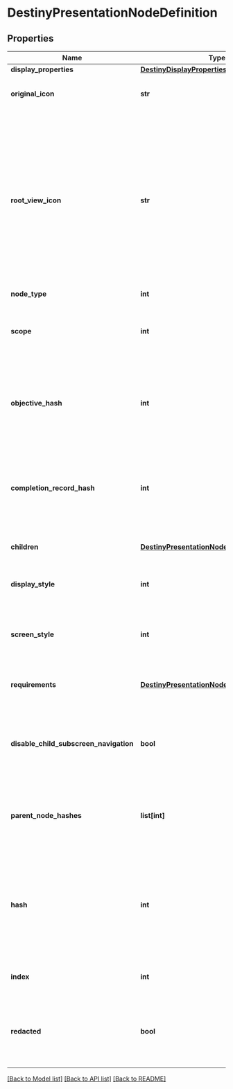 # DestinyPresentationNodeDefinition

## Properties
Name | Type | Description | Notes
------------ | ------------- | ------------- | -------------
**display_properties** | [**DestinyDisplayPropertiesDefinition**](DestinyDisplayPropertiesDefinition.md) |  | [optional] 
**original_icon** | **str** | The original icon for this presentation node, before we futzed with it. | [optional] 
**root_view_icon** | **str** | Some presentation nodes are meant to be explicitly shown on the \&quot;root\&quot; or \&quot;entry\&quot; screens for the feature to which they are related. You should use this icon when showing them on such a view, if you have a similar \&quot;entry point\&quot; view in your UI. If you don&#39;t have a UI, then I guess it doesn&#39;t matter either way does it? | [optional] 
**node_type** | **int** |  | [optional] 
**scope** | **int** | Indicates whether this presentation node&#39;s state is determined on a per-character or on an account-wide basis. | [optional] 
**objective_hash** | **int** | If this presentation node shows a related objective (for instance, if it tracks the progress of its children), the objective being tracked is indicated here. | [optional] 
**completion_record_hash** | **int** | If this presentation node has an associated \&quot;Record\&quot; that you can accomplish for completing its children, this is the identifier of that Record. | [optional] 
**children** | [**DestinyPresentationNodeChildrenBlock**](DestinyPresentationNodeChildrenBlock.md) | The child entities contained by this presentation node. | [optional] 
**display_style** | **int** | A hint for how to display this presentation node when it&#39;s shown in a list. | [optional] 
**screen_style** | **int** | A hint for how to display this presentation node when it&#39;s shown in its own detail screen. | [optional] 
**requirements** | [**DestinyPresentationNodeRequirementsBlock**](DestinyPresentationNodeRequirementsBlock.md) | The requirements for being able to interact with this presentation node and its children. | [optional] 
**disable_child_subscreen_navigation** | **bool** | If this presentation node has children, but the game doesn&#39;t let you inspect the details of those children, that is indicated here. | [optional] 
**parent_node_hashes** | **list[int]** | A quick reference to presentation nodes that have this node as a child. (presentation nodes can be parented under multiple parents) | [optional] 
**hash** | **int** | The unique identifier for this entity. Guaranteed to be unique for the type of entity, but not globally.  When entities refer to each other in Destiny content, it is this hash that they are referring to. | [optional] 
**index** | **int** | The index of the entity as it was found in the investment tables. | [optional] 
**redacted** | **bool** | If this is true, then there is an entity with this identifier/type combination, but BNet is not yet allowed to show it. Sorry! | [optional] 

[[Back to Model list]](../README.md#documentation-for-models) [[Back to API list]](../README.md#documentation-for-api-endpoints) [[Back to README]](../README.md)


